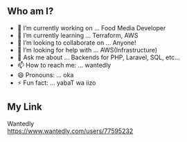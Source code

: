 
<!--
**okdyy75/okdyy75** is a ✨ _special_ ✨ repository because its `README.md` (this file) appears on your GitHub profile.

Here are some ideas to get you started:

- 🔭 I’m currently working on ...
- 🌱 I’m currently learning ...
- 👯 I’m looking to collaborate on ...
- 🤔 I’m looking for help with ...
- 💬 Ask me about ...
- 📫 How to reach me: ...
- 😄 Pronouns: ...
- ⚡ Fun fact: ...
-->

## Who am I?
- 🔭 I’m currently working on ... Food Media Developer
- 🌱 I’m currently learning ... Terraform, AWS
- 👯 I’m looking to collaborate on ... Anyone!
- 🤔 I’m looking for help with ... AWS(Infrastructure)
- 💬 Ask me about ... Backends for PHP, Laravel, SQL, etc...
- 📫 How to reach me: ... wantedly
- 😄 Pronouns: ... oka
- ⚡ Fun fact: ... yabaT wa iizo

## My Link
Wantedly  
https://www.wantedly.com/users/77595232
